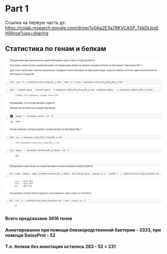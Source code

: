 # Part 1
Ссылка на первую часть дз: https://colab.research.google.com/drive/1o0Aa2EXa7RKVCASP_TkkDLlesEHIAhoe?usp=sharing

## Статистика по генам и белкам

![](https://github.com/kolbunovaa/images/blob/main/2021-12-11_13-54-26.png)

![](https://github.com/kolbunovaa/images/blob/main/2021-12-11_13-54-54.png)

#### Всего предсказано 3616 генов
#### Аннотированно при помощи близкородственной бактерии - 3333, при помощи SwissProt - 52
#### Т.е. белков без аннотации осталось 283 - 52 = 231 


